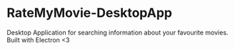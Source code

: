 # RateMyMovie-DesktopApp
Desktop Application for searching information about your favourite movies. Built with Electron &lt;3
